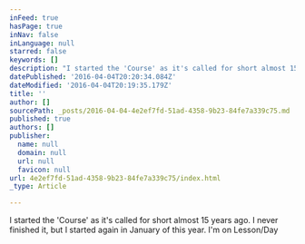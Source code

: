 ```yaml
---
inFeed: true
hasPage: true
inNav: false
inLanguage: null
starred: false
keywords: []
description: "I started the 'Course' as it's called for short almost 15 years ago. \_I never finished it, but I started again in January of this year. \_I'm on Lesson/Day\_"
datePublished: '2016-04-04T20:20:34.084Z'
dateModified: '2016-04-04T20:19:35.179Z'
title: ''
author: []
sourcePath: _posts/2016-04-04-4e2ef7fd-51ad-4358-9b23-84fe7a339c75.md
published: true
authors: []
publisher:
  name: null
  domain: null
  url: null
  favicon: null
url: 4e2ef7fd-51ad-4358-9b23-84fe7a339c75/index.html
_type: Article

---
```

I started the 'Course' as it's called for short almost 15 years ago.  I never finished it, but I started again in January of this year.  I'm on Lesson/Day